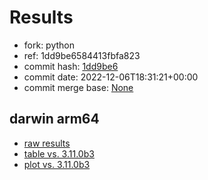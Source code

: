 # Results

- fork: python
- ref: 1dd9be6584413fbfa823
- commit hash: [1dd9be6](https://github.com/python/cpython/commit/1dd9be6)
- commit date: 2022-12-06T18:31:21+00:00
- commit merge base: [None](https://github.com/python/cpython/commit/None)

## darwin arm64

- [raw results](bm-20221206-darwin-arm64-python-1dd9be6584413fbfa823-3.10.9-1dd9be6.json)
- [table vs. 3.11.0b3](bm-20221206-darwin-arm64-python-1dd9be6584413fbfa823-3.10.9-1dd9be6-vs-3.11.0b3.md)
- [plot vs. 3.11.0b3](bm-20221206-darwin-arm64-python-1dd9be6584413fbfa823-3.10.9-1dd9be6-vs-3.11.0b3.png)


